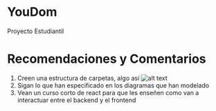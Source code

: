 # YouDom
Proyecto Estudiantil 

# Recomendaciones y Comentarios
1. Creen una estructura de carpetas, algo así ![alt text](https://daveceddia.com/images/suggested-structure.png "Ejemplo") 
2. Sigan lo que han especificado en los diagramas que han modelado
3. Vean un curso corto de react para que les enseñen como van a interactuar entre el backend y el frontend
